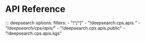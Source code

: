 # API Reference

::: deepsearch
    options:
        filters:
            - "!^_[^_]"
            - "!deepsearch.cps.apis.*"
            - "!deepsearch/cps/apis/*"
            - "!deepsearch.cps.apis.public"
            - "!deepsearch.cps.apis.kgs"
